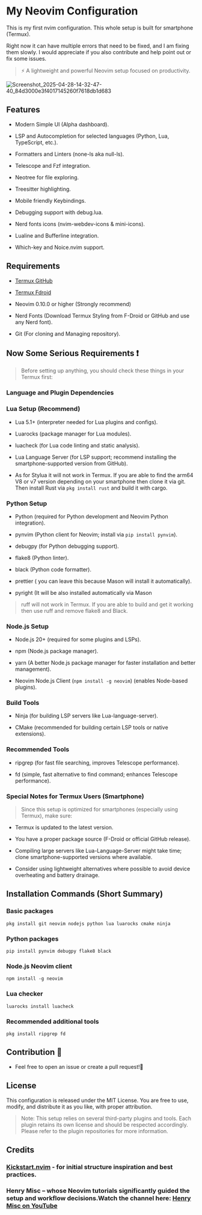 # My Neovim Configuration

This is my first nvim configuration.
This whole setup is built for smartphone (Termux).

Right now it can have multiple errors that need to be fixed, and I am fixing them slowly.
I would appreciate if you also contribute and help point out or fix some issues.

> ⚡️ A lightweight and powerful Neovim setup focused on productivity.

![Screenshot_2025-04-28-14-32-47-40_84d3000e3f4017145260f7618db1d683](Screenshot_2025-04-28-14-32-47-40_84d3000e3f4017145260f7618db1d683.jpg)

## Features

- Modern Simple UI (Alpha dashboard).

- LSP and Autocompletion for selected languages (Python, Lua, TypeScript, etc.).

- Formatters and Linters (none-ls aka null-ls).

- Telescope and Fzf integration.

- Neotree for file exploring.

- Treesitter highlighting.

- Mobile friendly Keybindings.

- Debugging support with debug.lua.

- Nerd fonts icons (nvim-webdev-icons & mini-icons).

- Lualine and Bufferline integration.

- Which-key and Noice.nvim support.

## Requirements

- [Termux GitHub](https://github.com/termux/termux-app)

- [Termux Fdroid](https://f-droid.org/packages/com.termux)

- Neovim 0.10.0 or higher (Strongly recommend)

- Nerd Fonts (Download Termux Styling from F-Droid or GitHub and use any Nerd font).

- Git (For cloning and Managing repository).

## Now Some Serious Requirements ❗

> Before setting up anything, you should check these things in your Termux first:

### Language and Plugin Dependencies

### Lua Setup (Recommend)

- Lua 5.1+ (interpreter needed for Lua plugins and configs).

- Luarocks (package manager for Lua modules).

- luacheck (for Lua code linting and static analysis).

- Lua Language Server (for LSP support; recommend installing the smartphone-supported version from GitHub).

- As for Stylua it will not work in Termux. If you are able to find the arm64 V8 or v7 version depending on your smartphone then clone it via git. Then install Rust via `pkg install rust` and build it with cargo.

### Python Setup

- Python (required for Python development and Neovim Python integration).

- pynvim (Python client for Neovim; install via `pip install pynvim`).

- debugpy (for Python debugging support).

- flake8 (Python linter).

- black (Python code formatter).

- prettier ( you can leave this because Mason will install it automatically).

- pyright (It will be also installed automatically via Mason

> ruff will not work in Termux. If you are able to build and get it working then use ruff and remove flake8 and Black.

### Node.js Setup

- Node.js 20+ (required for some plugins and LSPs).

- npm (Node.js package manager).

- yarn (A better Node.js package manager for faster installation and better management).

- Neovim Node.js Client (`npm install -g neovim`) (enables Node-based plugins).

### Build Tools

- Ninja (for building LSP servers like Lua-language-server).

- CMake (recommended for building certain LSP tools or native extensions).

### Recommended Tools

- ripgrep (for fast file searching, improves Telescope performance).

- fd (simple, fast alternative to find command; enhances Telescope performance).

### Special Notes for Termux Users (Smartphone)

> Since this setup is optimized for smartphones (especially using Termux), make sure:

- Termux is updated to the latest version.

- You have a proper package source (F-Droid or official GitHub release).

- Compiling large servers like Lua-Language-Server might take time; clone smartphone-supported versions where available.

- Consider using lightweight alternatives where possible to avoid device overheating and battery drainage.

## Installation Commands (Short Summary)

### Basic packages

`pkg install git neovim nodejs python lua luarocks cmake ninja`

### Python packages

`pip install pynvim debugpy flake8 black`

### Node.js Neovim client

`npm install -g neovim`

### Lua checker

`luarocks install luacheck`

### Recommended additional tools

`pkg install ripgrep fd`

## Contribution 🫡

- Feel free to open an issue or create a pull request!💯

## License

This configuration is released under the MIT License. You are free to use, modify, and distribute it as you like, with proper attribution.

> Note: This setup relies on several third-party plugins and tools. Each plugin retains its own license and should be respected accordingly. Please refer to the plugin repositories for more information.

## Credits

### [Kickstart.nvim](https://github.com/nvim-lua/kickstart.nvim) - for initial structure inspiration and best practices.

### Henry Misc – whose Neovim tutorials significantly guided the setup and workflow decisions.Watch the channel here: [Henry Misc on YouTube](https://youtu.be/KYDG3AHgYEs?si=6GgJ39KnuQJG7swc)

